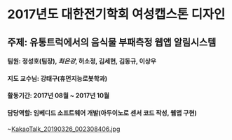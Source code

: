 # 2017년도 대한전기학회 여성캡스톤 디자인 
## 주제: 유통트럭에서의 음식물 부패측정 웹앱 알림시스템
#### 팀원: 정성호(팀장), *최은강*, 허소정, 김세현, 김동규, 이상우 
#### 지도 교수님: 강태구(휴먼지능로봇학과)
#### 활동기간: 2017년 08월 ~ 2017년 10월
#### 담당역할: 임베디드 소프트웨어 개발(아두이노로 센서 코드 작성, 웹앱 구현)

~[KakaoTalk_20190326_002308406.jpg](./KakaoTalk_20190326_002308406.jpg)



